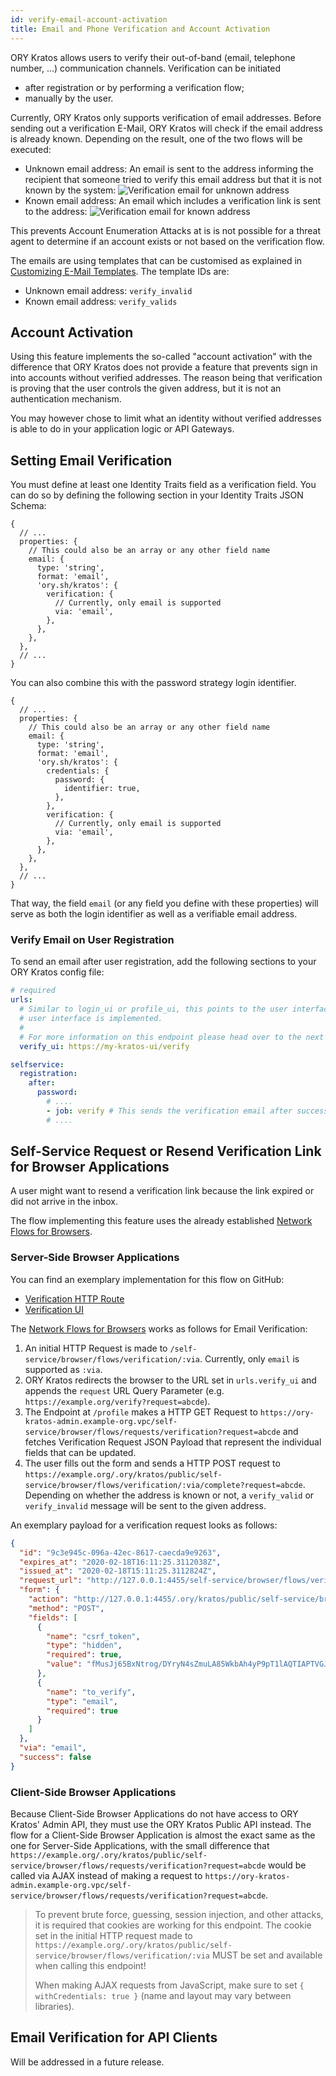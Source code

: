 ```yaml
---
id: verify-email-account-activation
title: Email and Phone Verification and Account Activation
---
```


ORY Kratos allows users to verify their out-of-band (email, telephone number,
...) communication channels. Verification can be initiated

- after registration or by performing a verification flow;
- manually by the user.

Currently, ORY Kratos only supports verification of email addresses. Before
sending out a verification E-Mail, ORY Kratos will check if the email address is
already known. Depending on the result, one of the two flows will be executed:

- Unknown email address: An email is sent to the address informing the recipient
  that someone tried to verify this email address but that it is not known by
  the system:
  ![Verification email for unknown address](assets/images/kratos/email-verify-unknown.png)
- Known email address: An email which includes a verification link is sent to
  the address:
  ![Verification email for known address](assets/images/kratos/email-verify-known.png)

This prevents Account Enumeration Attacks at is is not possible for a threat
agent to determine if an account exists or not based on the verification flow.

The emails are using templates that can be customised as explained in
[Customizing E-Mail Templates](../../concepts/email-sms.md#templates). The
template IDs are:

- Unknown email address: `verify_invalid`
- Known email address: `verify_valids`

## Account Activation

Using this feature implements the so-called "account activation" with the difference
that ORY Kratos does not provide a feature that prevents sign in into accounts without
verified addresses. The reason being that verification is proving that the user controls
the given address, but it is not an authentication mechanism.

You may however chose to limit what an identity without verified addresses is able to
do in your application logic or API Gateways.

## Setting Email Verification

You must define at least one Identity Traits field as a verification field. You
can do so by defining the following section in your Identity Traits JSON Schema:

```json5
{
  // ...
  properties: {
    // This could also be an array or any other field name
    email: {
      type: 'string',
      format: 'email',
      'ory.sh/kratos': {
        verification: {
          // Currently, only email is supported
          via: 'email',
        },
      },
    },
  },
  // ...
}
```

You can also combine this with the password strategy login identifier.

```json5
{
  // ...
  properties: {
    // This could also be an array or any other field name
    email: {
      type: 'string',
      format: 'email',
      'ory.sh/kratos': {
        credentials: {
          password: {
            identifier: true,
          },
        },
        verification: {
          // Currently, only email is supported
          via: 'email',
        },
      },
    },
  },
  // ...
}
```

That way, the field `email` (or any field you define with these properties) will
serve as both the login identifier as well as a verifiable email address.

### Verify Email on User Registration

To send an email after user registration, add the following sections to your ORY
Kratos config file:

```yaml
# required
urls:
  # Similar to login_ui or profile_ui, this points to the user interface where the verificaiton
  # user interface is implemented.
  #
  # For more information on this endpoint please head over to the next section
  verify_ui: https://my-kratos-ui/verify

selfservice:
  registration:
    after:
      password:
        # ....
        - job: verify # This sends the verification email after successful registration
        # ....
```

## Self-Service Request or Resend Verification Link for Browser Applications

A user might want to resend a verification link because the link expired or did
not arrive in the inbox.

The flow implementing this feature uses the already established
[Network Flows for Browsers](index.md#network-flows-for-browsers).

### Server-Side Browser Applications

You can find an exemplary implementation for this flow on GitHub:

- [Verification HTTP Route](https://github.com/ory/kratos-selfservice-ui-node/blob/master/src/routes/verify.ts)
- [Verification UI](https://github.com/ory/kratos-selfservice-ui-node/blob/master/views/verify.hbs)

The [Network Flows for Browsers](index.md#network-flows-for-browsers) works as
follows for Email Verification:

1. An initial HTTP Request is made to
   `/self-service/browser/flows/verification/:via`. Currently, only `email` is
   supported as `:via`.
2. ORY Kratos redirects the browser to the URL set in `urls.verify_ui` and
   appends the `request` URL Query Parameter (e.g.
   `https://example.org/verify?request=abcde`).
3. The Endpoint at `/profile` makes a HTTP GET Request to
   `https://ory-kratos-admin.example-org.vpc/self-service/browser/flows/requests/verification?request=abcde`
   and fetches Verification Request JSON Payload that represent the individual
   fields that can be updated.
4. The user fills out the form and sends a HTTP POST request to
   `https://example.org/.ory/kratos/public/self-service/browser/flows/verification/:via/complete?request=abcde`.
   Depending on whether the address is known or not, a `verify_valid` or
   `verify_invalid` message will be sent to the given address.

An exemplary payload for a verification request looks as follows:

```json
{
  "id": "9c3e945c-096a-42ec-8617-caecda9e9263",
  "expires_at": "2020-02-18T16:11:25.3112038Z",
  "issued_at": "2020-02-18T15:11:25.3112824Z",
  "request_url": "http://127.0.0.1:4455/self-service/browser/flows/verification/email",
  "form": {
    "action": "http://127.0.0.1:4455/.ory/kratos/public/self-service/browser/flows/verification/email/complete?request=9c3e945c-096a-42ec-8617-caecda9e9263",
    "method": "POST",
    "fields": [
      {
        "name": "csrf_token",
        "type": "hidden",
        "required": true,
        "value": "fMusJj65BxNtrog/DYryN4sZmuLA85WkbAh4yP9pT1lAQTIAPTVGJTmmLL66Y0HEbIpKEU5gTr5qJoRXHsBoSw=="
      },
      {
        "name": "to_verify",
        "type": "email",
        "required": true
      }
    ]
  },
  "via": "email",
  "success": false
}
```

### Client-Side Browser Applications

Because Client-Side Browser Applications do not have access to ORY Kratos' Admin
API, they must use the ORY Kratos Public API instead. The flow for a Client-Side
Browser Application is almost the exact same as the one for Server-Side
Applications, with the small difference that
`https://example.org/.ory/kratos/public/self-service/browser/flows/requests/verification?request=abcde`
would be called via AJAX instead of making a request to
`https://ory-kratos-admin.example-org.vpc/self-service/browser/flows/requests/verification?request=abcde`.

> To prevent brute force, guessing, session injection, and other attacks, it is
> required that cookies are working for this endpoint. The cookie set in the
> initial HTTP request made to
> `https://example.org/.ory/kratos/public/self-service/browser/flows/verification/:via`
> MUST be set and available when calling this endpoint!
>
> When making AJAX requests from JavaScript, make sure to set
> `{ withCredentials: true }` (name and layout may vary between libraries).

## Email Verification for API Clients

Will be addressed in a future release.

